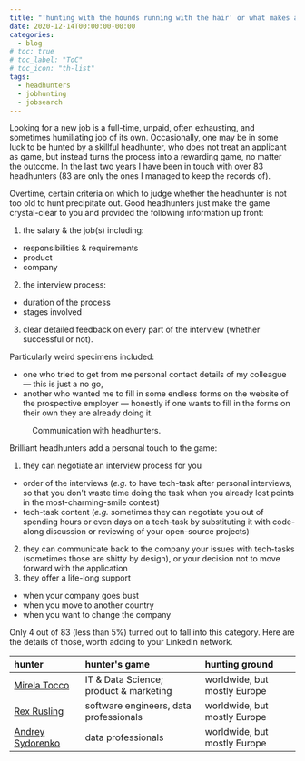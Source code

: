 ```yaml
---
title: "'hunting with the hounds running with the hair' or what makes a good headhunter"
date: 2020-12-14T00:00:00-00:00
categories:
  - blog
# toc: true
# toc_label: "ToC"
# toc_icon: "th-list"
tags:
  - headhunters
  - jobhunting
  - jobsearch
---
```


Looking for a new job is a full-time, unpaid, often exhausting, and sometimes humiliating job of its own. Occasionally, one may be in some luck to be hunted by a skillful headhunter, who does not treat an applicant as game, but instead turns the process into a rewarding game, no matter the outcome. In the last two years I have been in touch with over 83 headhunters (83 are only the ones I managed to keep the records of).

Overtime, certain criteria on which to judge whether the headhunter is not too old to hunt precipitate out. Good headhunters just make the game crystal-clear to you and provided the following information up front:
1. the salary & the job(s) including:
* responsibilities & requirements
* product
* company

2. the interview process:
* duration of the process
* stages involved

3. clear detailed feedback on every part of the interview (whether successful or not).

Particularly weird specimens included:
* one who tried to get from me personal contact details of my colleague — this is just a no go,
* another who wanted me to fill in some endless forms on the website of the prospective employer — honestly if one wants to fill in the forms on their own they are already doing it.

<figure class="align-center">
  <img src="{{ site.url }}{{ site.baseurl }}/assets/images/headhunters_statistics.png" alt="">
  <figcaption>Communication with headhunters.</figcaption>
</figure>

Brilliant headhunters add a personal touch to the game:
1. they can negotiate an interview process for you
* order of the interviews (*e.g.* to have tech-task after personal interviews, so that you don't waste time doing the task when you already lost points in the most-charming-smile contest)
* tech-task content (*e.g.* sometimes they can negotiate you out of spending hours or even days on a tech-task by substituting it with code-along discussion or reviewing of your open-source projects)
2. they can communicate back to the company your issues with tech-tasks (sometimes those are shitty by design), or your decision not to move forward with the application
3. they offer a life-long support
* when your company goes bust
* when you move to another country
* when you want to change the company

Only 4 out of 83 (less than 5%) turned out to fall into this category. Here are the details of those, worth adding to your LinkedIn network.

|hunter|hunter's game|hunting ground|
|:--|:--|:--|
|[Mirela Tocco](https://www.linkedin.com/in/mirela-tocco/)|IT & Data Science; product & marketing|worldwide, but mostly Europe|
|[Rex Rusling](https://www.linkedin.com/in/rexrusling/)|software engineers, data professionals|worldwide, but mostly Europe|
|[Andrey Sydorenko](https://www.linkedin.com/in/andreyrec/)|data professionals|worldwide, but mostly Europe|
